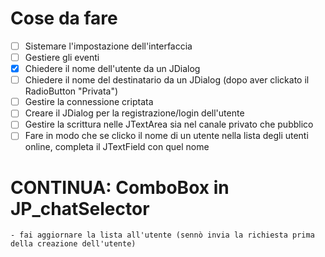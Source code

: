 # Cose da fare
- [ ] Sistemare l'impostazione dell'interfaccia
- [ ] Gestiere gli eventi
- [x] Chiedere il nome dell'utente da un JDialog
- [ ] Chiedere il nome del destinatario da un JDialog (dopo aver clickato il RadioButton "Privata")
- [ ] Gestire la connessione criptata
- [ ] Creare il JDialog per la registrazione/login dell'utente
- [ ] Gestire la scrittura nelle JTextArea sia nel canale privato che pubblico 
- [ ] Fare in modo che se clicko il nome di un utente nella lista degli utenti online, completa il JTextField con quel nome

# CONTINUA: ComboBox in JP_chatSelector
    - fai aggiornare la lista all'utente (sennò invia la richiesta prima della creazione dell'utente)